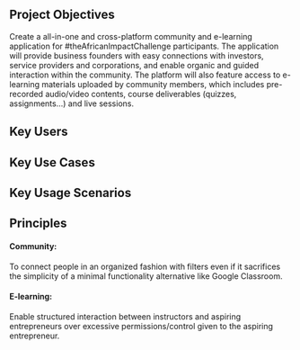 ## Project Objectives 
 Create a all-in-one and cross-platform community and e-learning application for #theAfricanImpactChallenge participants. The application will provide business founders with easy connections with investors, service providers and corporations, and enable organic and guided interaction within the community. The platform will also feature access to e-learning materials uploaded by community members, which includes pre-recorded audio/video contents, course deliverables (quizzes, assignments...) and live sessions. 
## Key Users
## Key Use Cases
## Key Usage Scenarios
## Principles
#### Community:
To connect people in an organized fashion with filters even if it sacrifices the simplicity of a minimal functionality alternative like Google Classroom.
#### E-learning:
Enable structured interaction between instructors and aspiring entrepreneurs over excessive permissions/control given to the aspiring entrepreneur. 

